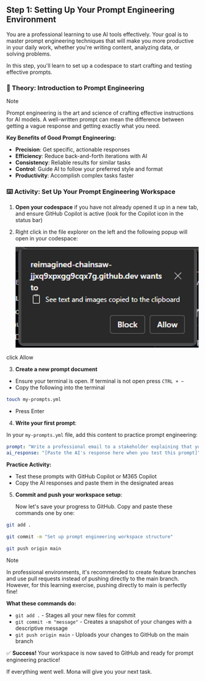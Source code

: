 ## Step 1: Setting Up Your Prompt Engineering Environment

You are a professional learning to use AI tools effectively. Your goal is to master prompt engineering techniques that will make you more productive in your daily work, whether you're writing content, analyzing data, or solving problems.

In this step, you'll learn to set up a codespace to start crafting and testing effective prompts.

### 📖 Theory: Introduction to Prompt Engineering

> [!NOTE]
> Prompt engineering is the art and science of crafting effective instructions for AI models. A well-written prompt can mean the difference between getting a vague response and getting exactly what you need.

**Key Benefits of Good Prompt Engineering:**

- **Precision**: Get specific, actionable responses
- **Efficiency**: Reduce back-and-forth iterations with AI
- **Consistency**: Reliable results for similar tasks
- **Control**: Guide AI to follow your preferred style and format
- **Productivity**: Accomplish complex tasks faster

### ⌨️ Activity: Set Up Your Prompt Engineering Workspace

1. **Open your codespace** if you have not already opened it up in a new tab, and ensure GitHub Copilot is active (look for the Copilot icon in the status bar)

2. Right click in the file explorer on the left and the following popup will open in your codespace:

   ![Paste text popup](https://raw.githubusercontent.com/anton-roos/ai-skills/refs/heads/main/images/paste-text-popup.png)

click Allow

3. **Create a new prompt document**
- Ensure your terminal is open. If terminal is not open press `CTRL + ~`
- Copy the following into the terminal
```bash
touch my-prompts.yml
```
- Press Enter

4. **Write your first prompt**:
   
In your `my-prompts.yml` file, add this content to practice prompt engineering:
   
```yaml
prompt: "Write a professional email to a stakeholder explaining that you need more information for the new WhatsApp project to do a thorough requirement analysis."
ai_response: "[Paste the AI's response here when you test this prompt]"
```
   
**Practice Activity:** 
- Test these prompts with GitHub Copilot or M365 Copilot
- Copy the AI responses and paste them in the designated areas

5. **Commit and push your workspace setup**:
   
   Now let's save your progress to GitHub. Copy and paste these commands one by one:
   
```bash
git add .
```

```bash
git commit -m "Set up prompt engineering workspace structure"
```

```bash
git push origin main
```
   
> [!NOTE]
> In professional environments, it's recommended to create feature branches and use pull requests instead of pushing directly to the main branch. However, for this learning exercise, pushing directly to main is perfectly fine!
   
**What these commands do:**
- `git add .` - Stages all your new files for commit
- `git commit -m "message"` - Creates a snapshot of your changes with a descriptive message
- `git push origin main` - Uploads your changes to GitHub on the main branch

✅ **Success!** Your workspace is now saved to GitHub and ready for prompt engineering practice!

If everything went well. Mona will give you your next task.
